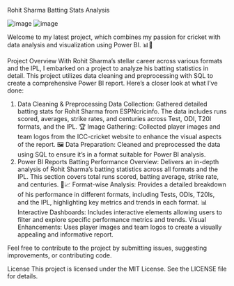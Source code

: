 Rohit Sharma Batting Stats Analysis


![image](https://github.com/user-attachments/assets/65df223c-d9ad-455c-aad0-1796bbb4d6b0)      ![image](https://github.com/user-attachments/assets/6dfa419e-8b2b-4eb5-9054-70160639a22d)
              



Welcome to my latest project, which combines my passion for cricket with data analysis and visualization using Power BI. 📊🏏

Project Overview
With Rohit Sharma’s stellar career across various formats and the IPL, I embarked on a project to analyze his batting statistics in detail. This project utilizes data cleaning and preprocessing with SQL to create a comprehensive Power BI report. Here’s a closer look at what I’ve done:

1. Data Cleaning & Preprocessing
Data Collection: Gathered detailed batting stats for Rohit Sharma from ESPNcricinfo. The data includes runs scored, averages, strike rates, and centuries across Test, ODI, T20I formats, and the IPL. 🏆
Image Gathering: Collected player images and team logos from the ICC-cricket website to enhance the visual aspects of the report. 🖼
Data Preparation: Cleaned and preprocessed the data using SQL to ensure it’s in a format suitable for Power BI analysis.
2. Power BI Reports
Batting Performance Overview: Delivers an in-depth analysis of Rohit Sharma’s batting statistics across all formats and the IPL. This section covers total runs scored, batting average, strike rate, and centuries. 🏏📈
Format-wise Analysis: Provides a detailed breakdown of his performance in different formats, including Tests, ODIs, T20Is, and the IPL, highlighting key metrics and trends in each format. 📊
Interactive Dashboards: Includes interactive elements allowing users to filter and explore specific performance metrics and trends.
Visual Enhancements: Uses player images and team logos to create a visually appealing and informative report.

Feel free to contribute to the project by submitting issues, suggesting improvements, or contributing code.

License
This project is licensed under the MIT License. See the LICENSE file for details.
